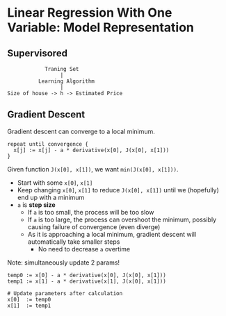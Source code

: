 # Linear Regression With One Variable: Model Representation

## Supervisored

                Traning Set
                     |
              Learning Algorithm
                     |
    Size of house -> h -> Estimated Price

## Gradient Descent

Gradient descent can converge to a local minimum.

```
repeat until convergence {
  x[j] := x[j] - a * derivative(x[0], J(x[0], x[1]))
}
```

Given function `J(x[0], x[1])`, we want `min(J(x[0], x[1]))`.

- Start with some `x[0]`, `x[1]`
- Keep changing `x[0]`, `x[1]` to reduce `J(x[0], x[1])` until we (hopefully) end up with a minimum
- `a` is **step size**
  - If `a` is too small, the process will be too slow
  - If `a` is too large, the process can overshoot the minimum, possibly causing failure of convergence (even diverge)
  - As it is approaching a local minimum, gradient descent will automatically take smaller steps
    - No need to decrease `a` overtime

Note: simultaneously update 2 params!

```
temp0 := x[0] - a * derivative(x[0], J(x[0], x[1]))
temp1 := x[1] - a * derivative(x[1], J(x[0], x[1]))

# Update parameters after calculation
x[0]  := temp0
x[1]  := temp1
```
